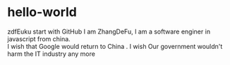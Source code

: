 # hello-world
zdfEuku start with GitHub
I am ZhangDeFu, I am a software enginer in javascript from china.  
I wish that Google would return to China .
I wish Our government wouldn't harm the IT industry any more
